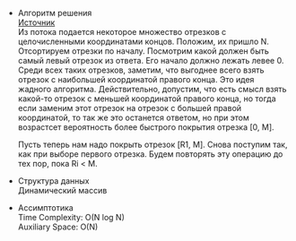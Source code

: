 - Алгоритм решения  
[Источник](https://docs.google.com/document/d/1-XBs5L637YevWgSFD5tWd-OmHNqLeNV17AmB8R9KGg0/edit)  
Из потока подается некоторое множество отрезков с целочисленными координатами концов. Положим, их пришло N. Отсортируем отрезки по началу. Посмотрим какой должен быть самый левый отрезок из ответа. Его начало должно лежать левее 0. Среди всех таких отрезков, заметим, что выгоднее всего взять отрезок с наибольшей координатой правого конца. Это идея жадного алгоритма. Действительно, допустим, что есть смысл взять какой-то отрезок с меньшей координатой правого конца, но тогда если заменим этот отрезок на отрезок с большей правой координатой, то так же это останется ответом, но при этом возрастсет вероятность более быстрого покрытия отрезка [0, M]. 

  Пусть теперь нам надо покрыть отрезок [R1, M]. Снова поступим так, как при выборе первого отрезка.
  Будем повторять эту операцию до тех пор, пока Ri < M. 

- Структура данных  
Динамический массив  


- Ассимптотика  
Time Complexity: O(N log N)  
Auxiliary Space: O(N)
